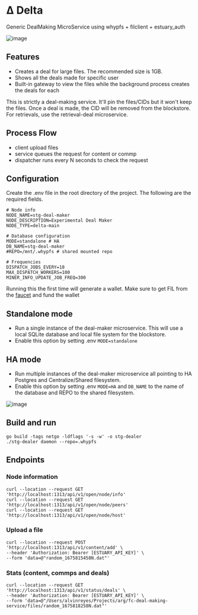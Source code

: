 # Δ Delta
Generic DealMaking MicroService using whypfs + filclient + estuary_auth

![image](https://user-images.githubusercontent.com/4479171/217723002-fba624ff-1a1d-41e0-a550-398a3a29682c.png)


## Features
- Creates a deal for large files. The recommended size is 1GB. 
- Shows all the deals made for specific user
- Built-in gateway to view the files while the background process creates the deals for each

This is strictly a deal-making service. It'll pin the files/CIDs but it won't keep the files. Once a deal is made, the CID will be removed from the blockstore. For retrievals, use the retrieval-deal microservice.

## Process Flow
- client upload files
- service queues the request for content or commp
- dispatcher runs every N seconds to check the request

## Configuration

Create the .env file in the root directory of the project. The following are the required fields.
```
# Node info
NODE_NAME=stg-deal-maker
NODE_DESCRIPTION=Experimental Deal Maker
NODE_TYPE=delta-main

# Database configuration
MODE=standalone # HA
DB_NAME=stg-deal-maker
#REPO=/mnt/.whypfs # shared mounted repo

# Frequencies
DISPATCH_JOBS_EVERY=10
MAX_DISPATCH_WORKERS=100
MINER_INFO_UPDATE_JOB_FREQ=300
```

Running this the first time will generate a wallet. Make sure to get FIL from the [faucet](https://verify.glif.io/) and fund the wallet

## Standalone mode
- Run a single instance of the deal-maker microservice. This will use a local SQLite database and local file system for the blockstore.
- Enable this option by setting .env `MODE=standalone`

## HA mode
- Run multiple instances of the deal-maker microservice all pointing to HA Postgres and Centralize/Shared filesystem.
- Enable this option by setting .env `MODE=HA` and `DB_NAME` to the name of the database and REPO to the shared filesystem.

![image](https://user-images.githubusercontent.com/4479171/217404957-21fd15be-f0c8-4bd2-a5c6-a2770c5c1db1.png)


## Build and run
```
go build -tags netgo -ldflags '-s -w' -o stg-dealer
./stg-dealer daemon --repo=.whypfs
```

## Endpoints

### Node information
```
curl --location --request GET 'http://localhost:1313/api/v1/open/node/info'
curl --location --request GET 'http://localhost:1313/api/v1/open/node/peers'
curl --location --request GET 'http://localhost:1313/api/v1/open/node/host'
```

### Upload a file
```
curl --location --request POST 'http://localhost:1313/api/v1/content/add' \
--header 'Authorization: Bearer [ESTUARY_API_KEY]' \
--form 'data=@"random_1675815458N.dat"'
```

### Stats (content, commps and deals) 
```
curl --location --request GET 'http://localhost:1313/api/v1/status/deals' \
--header 'Authorization: Bearer [ESTUARY_API_KEY]' \
--form 'data=@"/Users/alvinreyes/Projects/arg/fc-deal-making-service/files/random_1675818258N.dat"'
```